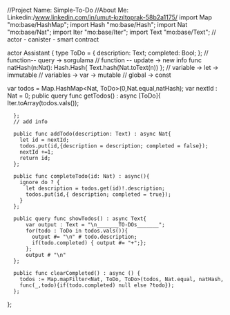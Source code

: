 //Project Name: Simple-To-Do
//About Me: Linkedin:/www.linkedin.com/in/umut-kızıltoprak-58b2a1175/
import Map "mo:base/HashMap";
import Hash "mo:base/Hash";
import Nat "mo:base/Nat";
import Iter "mo:base/Iter";
import Text "mo:base/Text";
// actor - canister - smart contract

actor Assistant {
  type ToDo = {
      description: Text;
      completed: Bool;
  };
  // function-- query -> sorgulama
  // function -- update -> new info
  func natHash(n:Nat): Hash.Hash{
    Text.hash(Nat.toText(n))
  };
  // variable -> let -> immutable
  // variables -> var -> mutable
  // global -> const


  var todos = Map.HashMap<Nat, ToDo>(0,Nat.equal,natHash);
  var nextId : Nat = 0;
      public query func getTodos() : async [ToDo]{
        Iter.toArray(todos.vals());
      
      };
      // add info

      public func addTodo(description: Text) : async Nat{
        let id = nextId;
        todos.put(id,{description = description; completed = false});
        nextId +=1;
        return id;
      };

      public func completeTodo(id: Nat) : async(){
        ignore do ? {
          let description = todos.get(id)!.description;
          todos.put(id,{ description; completed = true});
        }
      };

      public query func showTodos() : async Text{
          var output : Text = "\n_______TO-DOs_______";
          for(todo : ToDo in todos.vals()){
            output #= "\n" # todo.description;
            if(todo.completed) { output #= "+";};
          };
          output # "\n"
      };

      public func clearCompleted() : async () {
        todos := Map.mapFilter<Nat, ToDo, ToDo>(todos, Nat.equal, natHash,
        func(_,todo){if(todo.completed) null else ?todo});
      };
};



